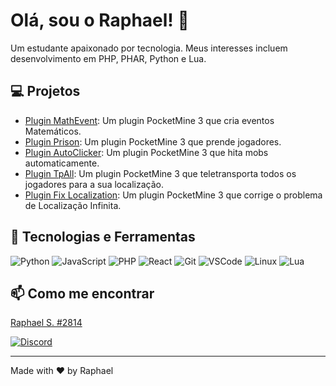 <!--  -->
# Olá, sou o Raphael! 👋

<!--  -->
Um estudante apaixonado por tecnologia. Meus interesses incluem desenvolvimento em PHP, PHAR, Python e Lua.

## 💻 Projetos

- [Plugin MathEvent](https://github.com/Raphael1S/Math-Event): Um plugin PocketMine 3 que cria eventos Matemáticos.
- [Plugin Prison](https://github.com/Raphael1S/Prison-System): Um plugin PocketMine 3 que prende jogadores.
- [Plugin AutoClicker](https://github.com/Raphael1S/AutoClicker): Um plugin PocketMine 3 que hita mobs automaticamente.
- [Plugin TpAll](https://github.com/Raphael1S/Tp-all): Um plugin PocketMine 3 que teletransporta todos os jogadores para a sua localização.
- [Plugin Fix Localization](https://github.com/Raphael1S/Fix-Localization): Um plugin PocketMine 3 que corrige o problema de Localização Infinita.

## 🔧 Tecnologias e Ferramentas

![Python](https://img.shields.io/badge/-Python-05122A?style=flat&logo=python)
![JavaScript](https://img.shields.io/badge/-JavaScript-05122A?style=flat&logo=javascript)
![PHP](https://img.shields.io/badge/-PHP-05122A?style=flat&logo=php)
![React](https://img.shields.io/badge/-React-05122A?style=flat&logo=react)
![Git](https://img.shields.io/badge/-Git-05122A?style=flat&logo=git)
![VSCode](https://img.shields.io/badge/-VSCode-05122A?style=flat&logo=visual-studio-code)
![Linux](https://img.shields.io/badge/-Linux-05122A?style=flat&logo=linux)
![Lua](https://img.shields.io/badge/-Lua-05122A?style=flat&logo=lua)

## 📫 Como me encontrar

[Raphael S. #2814](https://www.blazehosting.com.br/discord)

[![Discord](https://img.shields.io/badge/-Discord-05122A?style=flat&logo=discord)](https://www.blazehosting.com.br/discord)

---

Made with ❤️ by Raphael
